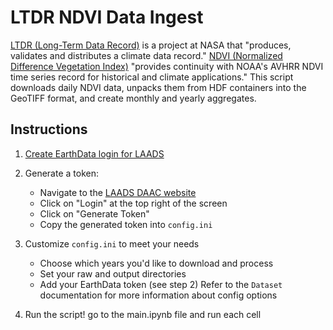 # LTDR NDVI Data Ingest

[LTDR (Long-Term Data Record)](https://ladsweb.modaps.eosdis.nasa.gov/missions-and-measurements/applications/ltdr/) is a project at NASA that "produces, validates and distributes a climate data record." [NDVI (Normalized Difference Vegetation Index)](https://modis-land.gsfc.nasa.gov/vi.html) "provides continuity with NOAA's AVHRR NDVI time series record for historical and climate applications."
This script downloads daily NDVI data, unpacks them from HDF containers into the GeoTIFF format, and create monthly and yearly aggregates.

## Instructions

1. [Create EarthData login for LAADS](https://urs.earthdata.nasa.gov/users/new)

2. Generate a token:
   - Navigate to the [LAADS DAAC website](https://ladsweb.modaps.eosdis.nasa.gov/)
   - Click on "Login" at the top right of the screen
   - Click on "Generate Token"
   - Copy the generated token into `config.ini`

3. Customize `config.ini` to meet your needs
   - Choose which years you'd like to download and process
   - Set your raw and output directories
   - Add your EarthData token (see step 2)
   Refer to the `Dataset` documentation for more information about config options

4. Run the script!
   go to the main.ipynb file and run each cell